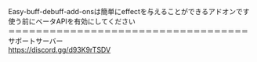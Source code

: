Easy-buff-debuff-add-onsは簡単にeffectを与えることができるアドオンです<br />
使う前にベータAPIを有効にしてください<br />
＝＝＝＝＝＝＝＝＝＝＝＝＝＝＝＝＝＝＝＝＝＝＝＝＝＝＝＝＝＝＝＝＝＝＝<br />
サポートサーバー<br />
https://discord.gg/d93K9rTSDV<br />
